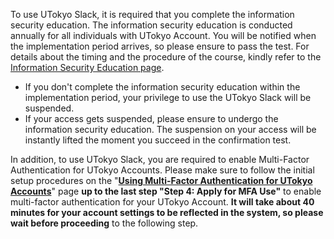 To use UTokyo Slack, it is required that you complete the information security education. The information security education is conducted annually for all individuals with UTokyo Account. You will be notified when the implementation period arrives, so please ensure to pass the test. For details about the timing and the procedure of the course, kindly refer to the <a href="https://univtokyo.sharepoint.com/sites/Security/SitePages/en/Information_Security_Education.aspx">Information Security Education page</a>.

-  If you don't complete the information security education within the implementation period, your privilege to use the UTokyo Slack will be suspended.
- If your access gets suspended, please ensure to undergo the information security education. The suspension on your access will be instantly lifted the moment you succeed in the confirmation test.

In addition, to use UTokyo Slack, you are required to enable Multi-Factor Authentication for UTokyo Accounts. Please make sure to follow the initial setup procedures on the "**[Using Multi-Factor Authentication for UTokyo Accounts](/en/utokyo_account/mfa)**" page **up to the last step "Step 4: Apply for MFA Use"** to enable multi-factor authentication for your UTokyo Account. **It will take about 40 minutes for your account settings to be reflected in the system, so please wait before proceeding** to the following step.